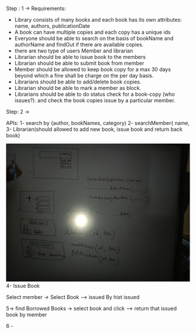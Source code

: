 Step : 1 ->
Requirements:
 - Library consists of many books and each book has its own attributes: name, authors, publicationDate
 - A book can have multiple copies and each copy has a unique ids
 - Everyone should be able to search on the basis of bookName and authorName and findOut if there are available copies.
 - there are two type of users Member and librarian
 - Librarian should be able to issue book to the members
 - Librarian should be able to submit book from member
 - Member should be allowed to keep book copy for a max 30 days beyond which a fine shall be charge on the per day basis.
 - Librarians should be able to add/delete book copies.
 - Librarian should be able to mark a member as block.
 - Librarians should be able to do status check for a book-copy (who issues?). and check the book copies issue by a particular member.

Step: 2 -> 

APIs:
 1- search by {author, bookNames, category)
 2- searchMember{ name,
 3-  Librarian(should allowed to add new book, issue book and return back book)

![img.png](img.png)
 4- Issue Book

Select member -> Select Book --> issued By  hist issued

5-> find Borrowed Books  -> select book and click --> return that issued book by member

6 -

